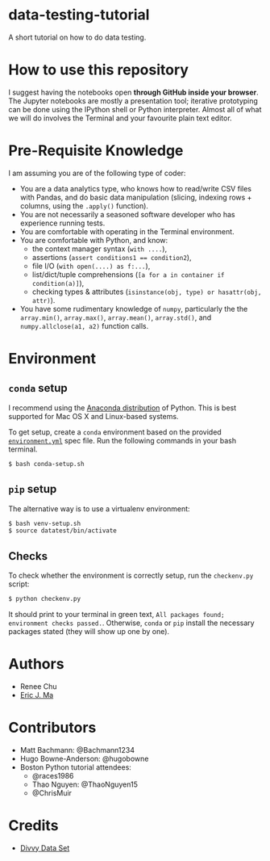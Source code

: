 # data-testing-tutorial

A short tutorial on how to do data testing.

# How to use this repository

I suggest having the notebooks open **through GitHub inside your browser**. The Jupyter notebooks are mostly a presentation tool; iterative prototyping can be done using the IPython shell or Python interpreter. Almost all of what we will do involves the Terminal and your favourite plain text editor.

# Pre-Requisite Knowledge

I am assuming you are of the following type of coder:

- You are a data analytics type, who knows how to read/write CSV files with Pandas, and do basic data manipulation (slicing, indexing rows + columns, using the `.apply()` function).
- You are not necessarily a seasoned software developer who has experience running tests.
- You are comfortable with operating in the Terminal environment.
- You are comfortable with Python, and know:
    - the context manager syntax (`with ....`),
    - assertions (`assert conditions1 == condition2`),
    - file I/O (`with open(....) as f:...`),
    - list/dict/tuple comprehensions (`[a for a in container if condition(a)]`),
    - checking types & attributes (`isinstance(obj, type) or hasattr(obj, attr)`).
- You have some rudimentary knowledge of `numpy`, particularly the the `array.min()`, `array.max()`, `array.mean()`, `array.std()`, and `numpy.allclose(a1, a2)` function calls.

# Environment

## `conda` setup

I recommend using the [Anaconda distribution](https://www.continuum.io/downloads) of Python. This is best supported for Mac OS X and Linux-based systems.

To get setup, create a `conda` environment based on the provided [`environment.yml`](./environment.yml) spec file. Run the following commands in your bash terminal.

```bash
$ bash conda-setup.sh
```

## `pip` setup

The alternative way is to use a virtualenv environment:

```bash
$ bash venv-setup.sh
$ source datatest/bin/activate
```

## Checks

To check whether the environment is correctly setup, run the `checkenv.py` script:

```bash
$ python checkenv.py
```

It should print to your terminal in green text, `All packages found; environment checks passed.`. Otherwise, `conda` or `pip` install the necessary packages stated (they will show up one by one).

# Authors

- Renee Chu
- [Eric J. Ma](http://www.ericmjl.com)

# Contributors

- Matt Bachmann: @Bachmann1234
- Hugo Bowne-Anderson: @hugobowne
- Boston Python tutorial attendees:
    - @races1986
    - Thao Nguyen: @ThaoNguyen15
    - @ChrisMuir

# Credits

- [Divvy Data Set](https://www.divvybikes.com/data)
